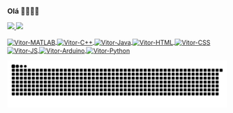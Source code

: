 ### Olá 👋😁😁😁

<!--
**Vitinho369/Vitinho369** is a ✨ _special_ ✨ repository because its `README.md` (this file) appears on your GitHub profile.

Here are some ideas to get you started:

- 🔭 I’m currently working on ...
- 🌱 I’m currently learning ...
- 👯 I’m looking to collaborate on ...
- 🤔 I’m looking for help with ...
- 💬 Ask me about ...
- 📫 How to reach me: ...
- 😄 Pronouns: ...
- ⚡ Fun fact: ...
-->
 <div>
  <a href="https://github.com/Vitinho369">
  <img height="180em" src="https://github-readme-stats.vercel.app/api?username=Vitinho369&show_icons=true&theme=dracula&include_all_commits=true&count_private=true"/>
  <img height="180em" src="https://github-readme-stats.vercel.app/api/top-langs/?username=Vitinho369&layout=compact&langs_count=7&theme=dracula"/>
</div>
  
  <div style="display: inline_block"><br>
  <img align="center" alt="Vitor-MATLAB" height="60" width="60" src ="https://cdn.jsdelivr.net/gh/devicons/devicon/icons/matlab/matlab-original.svg">
  <img align="center" alt="Vitor-C++" height = "60" width="60" src="https://cdn.jsdelivr.net/gh/devicons/devicon/icons/cplusplus/cplusplus-original.svg">
  <img align="center" alt="Vitor-Java" height = "60" width="60" src="https://cdn.jsdelivr.net/gh/devicons/devicon/icons/java/java-original-wordmark.svg">
  <img align="center" alt="Vitor-HTML" height = "60" width="60" src="https://cdn.jsdelivr.net/gh/devicons/devicon/icons/html5/html5-original-wordmark.svg">
  <img align="center" alt="Vitor-CSS" height = "60" width="60" src="https://cdn.jsdelivr.net/gh/devicons/devicon/icons/css3/css3-original-wordmark.svg">
  <img align="center" alt="Vitor-JS" height = "60" width="60" src="https://cdn.jsdelivr.net/gh/devicons/devicon/icons/javascript/javascript-original.svg">
  <img align="center" alt="Vitor-Arduino" height = "60" width="60" src="https://cdn.jsdelivr.net/gh/devicons/devicon/icons/arduino/arduino-original-wordmark.svg">
  <img align="center" alt="Vitor-Python" height = "60" width="60" src="https://cdn.jsdelivr.net/gh/devicons/devicon/icons/python/python-original.svg" />
  </div>
 
![Snake animation](https://github.com/Vitinho369/Vitinho369/blob/output/github-contribution-grid-snake.svg)
